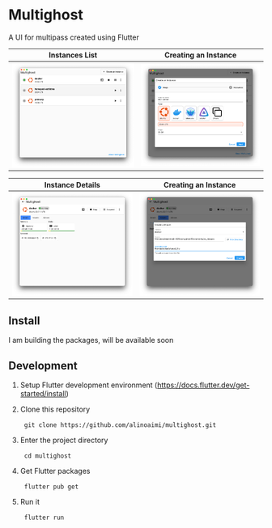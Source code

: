 # Multighost

A UI for multipass created using Flutter

Instances List | Creating an Instance
--- | ---
![Instances List](/docs/images/screenshots/main.png "Instances List") | ![Create Instance](/docs/images/screenshots/create.png "Create Instance")


Instance Details | Creating an Instance
--- | ---
![](/docs/images/screenshots/instance.png "Instance Details") | ![](/docs/images/screenshots/create_mount.png "Create a Mount")





## Install

I am building the packages, will be available soon

## Development

1. Setup Flutter development environment (https://docs.flutter.dev/get-started/install)
2. Clone this repository
    
        git clone https://github.com/alinoaimi/multighost.git
3. Enter the project directory

        cd multighost
4. Get Flutter packages

        flutter pub get
5. Run it

        flutter run